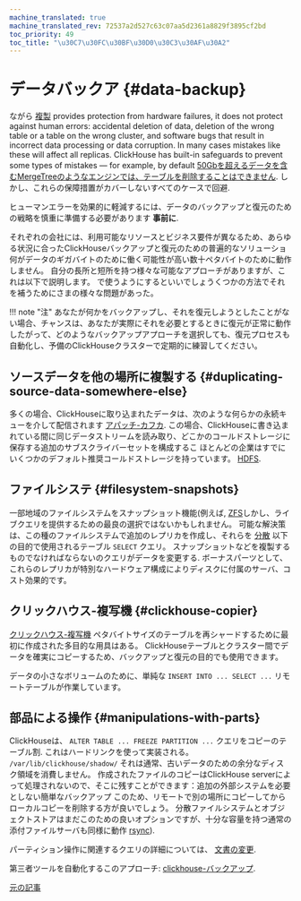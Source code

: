 ```yaml
---
machine_translated: true
machine_translated_rev: 72537a2d527c63c07aa5d2361a8829f3895cf2bd
toc_priority: 49
toc_title: "\u30C7\u30FC\u30BF\u30D0\u30C3\u30AF\u30A2"
---
```


# データバックア {#data-backup}

ながら [複製](../engines/table-engines/mergetree-family/replication.md) provides protection from hardware failures, it does not protect against human errors: accidental deletion of data, deletion of the wrong table or a table on the wrong cluster, and software bugs that result in incorrect data processing or data corruption. In many cases mistakes like these will affect all replicas. ClickHouse has built-in safeguards to prevent some types of mistakes — for example, by default [50Gbを超えるデータを含むMergeTreeのようなエンジンでは、テーブルを削除することはできません](https://github.com/ClickHouse/ClickHouse/blob/v18.14.18-stable/programs/server/config.xml#L322-L330). しかし、これらの保障措置がカバーしないすべてのケースで回避.

ヒューマンエラーを効果的に軽減するには、データのバックアップと復元のための戦略を慎重に準備する必要があります **事前に**.

それぞれの会社には、利用可能なリソースとビジネス要件が異なるため、あらゆる状況に合ったClickHouseバックアップと復元のための普遍的なソリューショ 何がデータのギガバイトのために働く可能性が高い数十ペタバイトのために動作しません。 自分の長所と短所を持つ様々な可能なアプローチがありますが、これは以下で説明します。 で使うようにするといいでしょうくつかの方法でそれを補うためにさまの様々な問題があった。

!!! note "注"
    あなたが何かをバックアップし、それを復元しようとしたことがない場合、チャンスは、あなたが実際にそれを必要とするときに復元が正常に動作 したがって、どのようなバックアップアプローチを選択しても、復元プロセスも自動化し、予備のClickHouseクラスターで定期的に練習してください。

## ソースデータを他の場所に複製する {#duplicating-source-data-somewhere-else}

多くの場合、ClickHouseに取り込まれたデータは、次のような何らかの永続キューを介して配信されます [アパッチ-カフカ](https://kafka.apache.org). この場合、ClickHouseに書き込まれている間に同じデータストリームを読み取り、どこかのコールドストレージに保存する追加のサブスクライバーセットを構成するこ ほとんどの企業はすでにいくつかのデフォルト推奨コールドストレージを持っています。 [HDFS](https://hadoop.apache.org/docs/stable/hadoop-project-dist/hadoop-hdfs/HdfsDesign.html).

## ファイルシステ {#filesystem-snapshots}

一部地域のファイルシステムをスナップショット機能(例えば, [ZFS](https://en.wikipedia.org/wiki/ZFS)しかし、ライブクエリを提供するための最良の選択ではないかもしれません。 可能な解決策は、この種のファイルシステムで追加のレプリカを作成し、それらを [分散](../engines/table-engines/special/distributed.md) 以下の目的で使用されるテーブル `SELECT` クエリ。 スナップショットなどを複製するものでなければならないのクエリがデータを変更する. ボーナスパーツとして、これらのレプリカが特別なハードウェア構成によりディスクに付属のサーバ、コスト効果的です。

## クリックハウス-複写機 {#clickhouse-copier}

[クリックハウス-複写機](utilities/clickhouse-copier.md) ペタバイトサイズのテーブルを再シャードするために最初に作成された多目的な用具はある。 ClickHouseテーブルとクラスター間でデータを確実にコピーするため、バックアップと復元の目的でも使用できます。

データの小さなボリュームのために、単純な `INSERT INTO ... SELECT ...` リモートテーブルが作業しています。

## 部品による操作 {#manipulations-with-parts}

ClickHouseは、 `ALTER TABLE ... FREEZE PARTITION ...` クエリをコピーのテーブル割. これはハードリンクを使って実装される。 `/var/lib/clickhouse/shadow/` それは通常、古いデータのための余分なディスク領域を消費しません。 作成されたファイルのコピーはClickHouse serverによって処理されないので、そこに残すことができます：追加の外部システムを必要としない簡単なバックアップ このため、リモートで別の場所にコピーしてからローカルコピーを削除する方が良いでしょう。 分散ファイルシステムとオブジェクトストアはまだこのための良いオプションですが、十分な容量を持つ通常の添付ファイルサーバも同様に動作 [rsync](https://en.wikipedia.org/wiki/Rsync)).

パーティション操作に関連するクエリの詳細については、 [文書の変更](../sql-reference/statements/alter.md#alter_manipulations-with-partitions).

第三者ツールを自動化するこのアプローチ: [clickhouse-バックアップ](https://github.com/AlexAkulov/clickhouse-backup).

[元の記事](https://clickhouse.tech/docs/en/operations/backup/) <!--hide-->
